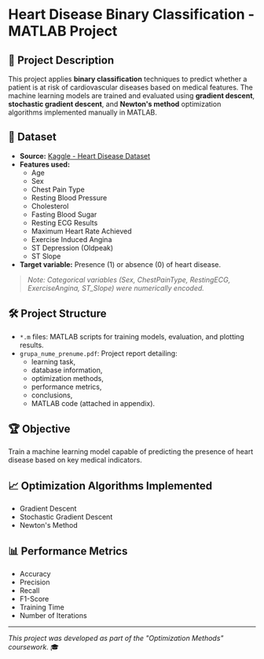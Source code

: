 # Heart Disease Binary Classification - MATLAB Project

## 🧠 Project Description
This project applies **binary classification** techniques to predict whether a patient is at risk of cardiovascular diseases based on medical features.
The machine learning models are trained and evaluated using **gradient descent**, **stochastic gradient descent**, and **Newton's method** optimization algorithms implemented manually in MATLAB.

## 📂 Dataset
- **Source:** [Kaggle - Heart Disease Dataset](https://www.kaggle.com/datasets/johnsmith88/heart-disease-dataset)
- **Features used:**
  - Age
  - Sex
  - Chest Pain Type
  - Resting Blood Pressure
  - Cholesterol
  - Fasting Blood Sugar
  - Resting ECG Results
  - Maximum Heart Rate Achieved
  - Exercise Induced Angina
  - ST Depression (Oldpeak)
  - ST Slope
- **Target variable:** Presence (1) or absence (0) of heart disease.

> *Note: Categorical variables (Sex, ChestPainType, RestingECG, ExerciseAngina, ST_Slope) were numerically encoded.*

## 🛠️ Project Structure
- `*.m` files: MATLAB scripts for training models, evaluation, and plotting results.
- `grupa_nume_prenume.pdf`: Project report detailing:
  - learning task,
  - database information,
  - optimization methods,
  - performance metrics,
  - conclusions,
  - MATLAB code (attached in appendix).

## 🏆 Objective
Train a machine learning model capable of predicting the presence of heart disease based on key medical indicators.

## 📈 Optimization Algorithms Implemented
- Gradient Descent
- Stochastic Gradient Descent
- Newton's Method

## 📊 Performance Metrics
- Accuracy
- Precision
- Recall
- F1-Score
- Training Time
- Number of Iterations

---

*This project was developed as part of the "Optimization Methods" coursework.* 🎓
